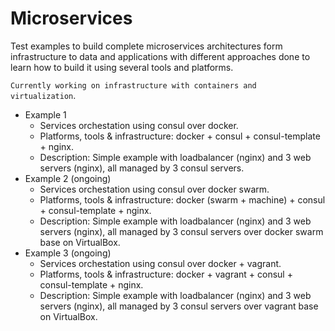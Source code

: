 # Microservices
Test examples to build complete microservices architectures form infrastructure to data and applications with different approaches done to learn how to build it using several tools and platforms.

`Currently working on infrastructure with containers and virtualization`.

* Example 1
	* Services orchestation using consul over docker.
	* Platforms, tools & infrastructure: docker + consul + consul-template + nginx.
	* Description: Simple example with loadbalancer (nginx) and 3 web servers (nginx), all managed by 3 consul servers.
* Example 2 (ongoing)
	* Services orchestation using consul over docker swarm.
	* Platforms, tools & infrastructure: docker (swarm + machine) + consul + consul-template + nginx.
	* Description: Simple example with loadbalancer (nginx) and 3 web servers (nginx), all managed by 3 consul servers over docker swarm base on VirtualBox.
* Example 3 (ongoing)
	* Services orchestation using consul over docker + vagrant.
	* Platforms, tools & infrastructure: docker + vagrant + consul + consul-template + nginx.
	* Description: Simple example with loadbalancer (nginx) and 3 web servers (nginx), all managed by 3 consul servers over vagrant base on VirtualBox.